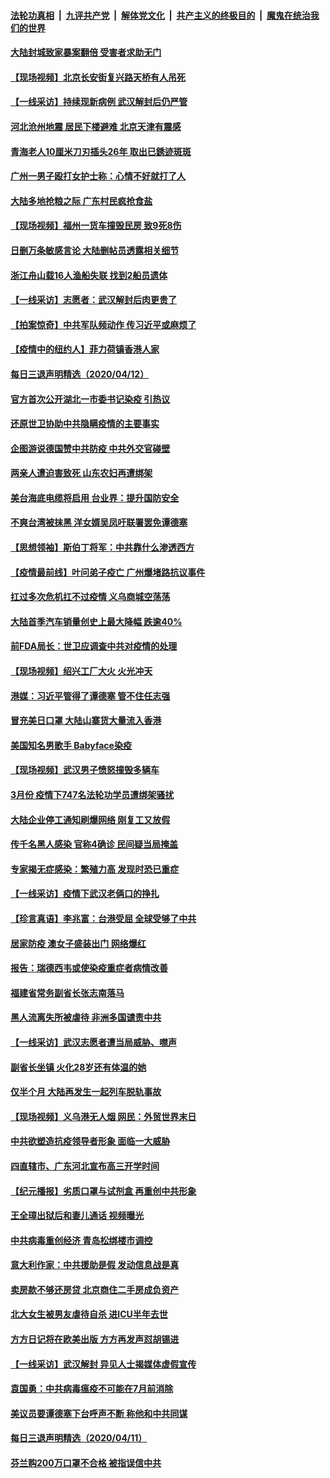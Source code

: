 ####  [法轮功真相](../../../../basic/blob/master/README.md?t=04131930) &nbsp;|&nbsp; [九评共产党](../../../../9ping.md/blob/master/README.md?t=04131930) &nbsp;|&nbsp; [解体党文化](../../../../jtdwh.md/blob/master/README.md?t=04131930)  &nbsp;|&nbsp; [共产主义的终极目的](../../../../gczydzjmd.md/blob/master/README.md?t=04131930) &nbsp;|&nbsp; [魔鬼在统治我们的世界](../../../../mgztzwmdsj.md/blob/master/README.md?t=04131930) 

#### [大陆封城致家暴案翻倍 受害者求助无门](../pages/nsc413/n12026760.md?t=04131930) 

#### [【现场视频】北京长安街复兴路天桥有人吊死](../pages/nsc413/n12026146.md?t=04131930) 

#### [【一线采访】持续现新病例 武汉解封后仍严管](../pages/nsc413/n12026624.md?t=04131930) 

#### [河北沧州地震 居民下楼避难 北京天津有震感](../pages/nsc413/n12026413.md?t=04131930) 


#### [青海老人10厘米刀刃插头26年 取出已銹迹斑斑](../pages/nsc413/n12026586.md?t=04131930) 

#### [广州一男子殴打女护士称：心情不好就打了人](../pages/nsc413/n12026486.md?t=04131930) 

#### [大陆多地抢粮之际 广东村民疯抢食盐](../pages/nsc413/n12025995.md?t=04131930) 

#### [【现场视频】福州一货车撞毁民房 致9死8伤](../pages/nsc413/n12025869.md?t=04131930) 

#### [日删万条敏感言论 大陆删帖员透露相关细节](../pages/nsc413/n12026042.md?t=04131930) 

#### [浙江舟山载16人渔船失联 找到2船员遗体](../pages/nsc413/n12026038.md?t=04131930) 

#### [【一线采访】志愿者：武汉解封后肉更贵了](../pages/nsc413/n12025602.md?t=04131930) 

#### [【拍案惊奇】中共军队频动作 传习近平或麻烦了](../pages/nsc413/n12025599.md?t=04131930) 

#### [【疫情中的纽约人】菲力荷镇香港人家](../pages/nsc413/n12025927.md?t=04131930) 

#### [每日三退声明精选（2020/04/12）](../pages/nsc413/n12026034.md?t=04131930) 

#### [官方首次公开湖北一市委书记染疫 引热议](../pages/nsc413/n12025789.md?t=04131930) 

#### [还原世卫协助中共隐瞒疫情的主要事实](../pages/nsc413/n12025503.md?t=04131930) 

#### [企图游说德国赞中共防疫 中共外交官碰壁](../pages/nsc413/n12025608.md?t=04131930) 

#### [两亲人遭迫害致死 山东农妇再遭绑架](../pages/nsc413/n12007810.md?t=04131930) 

#### [美台海底电缆将启用 台业界：提升国防安全](../pages/nsc413/n12025715.md?t=04131930) 

#### [不爽台湾被抹黑 洋女婿吴凤吁联署罢免谭德塞](../pages/nsc413/n12025294.md?t=04131930) 

#### [【思想领袖】斯伯丁将军：中共靠什么渗透西方](../pages/nsc413/n11844974.md?t=04131930) 

#### [【疫情最前线】叶问弟子疫亡 广州爆堵路抗议事件](../pages/nsc413/n12025255.md?t=04131930) 

#### [扛过多次危机扛不过疫情 义乌商城空荡荡](../pages/nsc413/n12025345.md?t=04131930) 

#### [大陆首季汽车销量创史上最大降幅 跌逾40%](../pages/nsc413/n12025344.md?t=04131930) 

#### [前FDA局长：世卫应调查中共对疫情的处理](../pages/nsc413/n12025386.md?t=04131930) 

#### [【现场视频】绍兴工厂大火 火光冲天](../pages/nsc413/n12025336.md?t=04131930) 

#### [港媒：习近平管得了谭德塞 管不住任志强](../pages/nsc413/n12025102.md?t=04131930) 

#### [冒充美日口罩 大陆山寨货大量流入香港](../pages/nsc413/n12025200.md?t=04131930) 

#### [美国知名男歌手 Babyface染疫](../pages/nsc413/n12025039.md?t=04131930) 

#### [【现场视频】武汉男子愤怒撞毁多辆车](../pages/nsc413/n12025225.md?t=04131930) 

#### [3月份 疫情下747名法轮功学员遭绑架骚扰](../pages/nsc413/n12024335.md?t=04131930) 

#### [大陆企业停工通知刷爆网络 刚复工又放假](../pages/nsc413/n12024780.md?t=04131930) 

#### [传千名黑人感染 官称4确诊 民间疑当局掩盖](../pages/nsc413/n12024727.md?t=04131930) 

#### [专家揭无症感染：繁殖力高 发现时恐已重症](../pages/nsc413/n12024906.md?t=04131930) 

#### [【一线采访】疫情下武汉老俩口的挣扎](../pages/nsc413/n12025005.md?t=04131930) 

#### [【珍言真语】李兆富：台港受屈 全球受够了中共](../pages/nsc413/n12024568.md?t=04131930) 

#### [居家防疫 澳女子盛装出门 网络爆红](../pages/nsc413/n12024646.md?t=04131930) 

#### [报告：瑞德西韦或使染疫重症者病情改善](../pages/nsc413/n12024936.md?t=04131930) 

#### [福建省常务副省长张志南落马](../pages/nsc413/n12024602.md?t=04131930) 

#### [黑人流离失所被虐待 非洲多国谴责中共](../pages/nsc413/n12024673.md?t=04131930) 

#### [【一线采访】武汉志愿者遭当局威胁、噤声](../pages/nsc413/n12023762.md?t=04131930) 

#### [副省长坐镇 火化28岁还有体温的她](../pages/nsc413/n12024074.md?t=04131930) 

#### [仅半个月 大陆再发生一起列车脱轨事故](../pages/nsc413/n12024651.md?t=04131930) 


#### [【现场视频】义乌港无人烟 网民：外贸世界末日](../pages/nsc413/n12024516.md?t=04131930) 

#### [中共欲塑造抗疫领导者形象 面临一大威胁](../pages/nsc413/n12024402.md?t=04131930) 

#### [四直辖市、广东河北宣布高三开学时间](../pages/nsc413/n12024382.md?t=04131930) 

#### [【纪元播报】劣质口罩与试剂盒 再重创中共形象](../pages/nsc413/n12024282.md?t=04131930) 

#### [王全璋出狱后和妻儿通话 视频曝光](../pages/nsc413/n12024407.md?t=04131930) 

#### [中共病毒重创经济 青岛松绑楼市调控](../pages/nsc413/n12024397.md?t=04131930) 

#### [意大利作家：中共援助是假 发动信息战是真](../pages/nsc413/n12006306.md?t=04131930) 

#### [卖房款不够还房贷 北京商住二手房成负资产](../pages/nsc413/n12023820.md?t=04131930) 

#### [北大女生被男友虐待自杀 进ICU半年去世](../pages/nsc413/n12024256.md?t=04131930) 

#### [方方日记将在欧美出版 方方再发声怼胡锡进](../pages/nsc413/n12024170.md?t=04131930) 

#### [【一线采访】武汉解封 异见人士揭媒体虚假宣传](../pages/nsc413/n12024101.md?t=04131930) 

#### [袁国勇：中共病毒瘟疫不可能在7月前消除](../pages/nsc413/n12023742.md?t=04131930) 

#### [美议员要谭德塞下台呼声不断 称他和中共同谋](../pages/nsc413/n12023568.md?t=04131930) 

#### [每日三退声明精选（2020/04/11）](../pages/nsc413/n12023866.md?t=04131930) 

#### [芬兰购200万口罩不合格 被指误信中共](../pages/nsc413/n12023648.md?t=04131930) 

